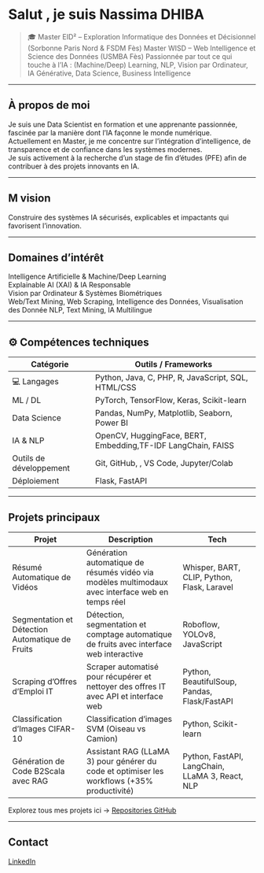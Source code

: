 # Salut , je suis Nassima DHIBA

> 🎓 Master  EID² – Exploration Informatique des Données et Décisionnel (Sorbonne Paris Nord & FSDM Fès)
> Master WISD – Web Intelligence et Science des Données (USMBA Fès)
>  Passionnée par tout ce qui touche à l’IA : (Machine/Deep) Learning, NLP, Vision par Ordinateur, IA Générative, Data Science, Business Intelligence  

---

##  À propos de moi
Je suis une Data Scientist en formation et une apprenante passionnée, fascinée par la manière dont l’IA façonne le monde numérique.  
Actuellement en Master, je me concentre sur l’intégration d’intelligence, de transparence et de confiance dans les systèmes modernes.  
Je suis activement à la recherche d’un stage de fin d’études (PFE) afin de contribuer à des projets innovants en IA.  

---

## M vision
Construire des systèmes IA sécurisés, explicables et impactants qui favorisent l’innovation.  

---

##  Domaines d’intérêt
   Intelligence Artificielle & Machine/Deep Learning  
   Explainable AI (XAI) & IA Responsable  
   Vision par Ordinateur & Systèmes Biométriques  
   Web/Text Mining, Web Scraping, Intelligence des Données, Visualisation des Donnée
   NLP, Text Mining, IA Multilingue  

---

## ⚙️ Compétences techniques
| Catégorie | Outils / Frameworks |
|----------|------------------|
| 💻 Langages | Python, Java, C, PHP, R, JavaScript, SQL, HTML/CSS |
|  ML / DL | PyTorch, TensorFlow, Keras, Scikit-learn |
|  Data Science | Pandas, NumPy, Matplotlib, Seaborn, Power BI |
|  IA & NLP | OpenCV, HuggingFace,  BERT, Embedding,TF-IDF  LangChain, FAISS |
|  Outils de développement | Git, GitHub, , VS Code, Jupyter/Colab |
|  Déploiement | Flask, FastAPI |


---

##   Projets principaux
| Projet |   Description |   Tech |
|---------|----------------|----------|
| Résumé Automatique de Vidéos | Génération automatique de résumés vidéo via modèles multimodaux avec interface web en temps réel | Whisper, BART, CLIP, Python, Flask, Laravel |
| Segmentation et Détection Automatique de Fruits | Détection, segmentation et comptage automatique de fruits avec interface web interactive | Roboflow, YOLOv8, JavaScript |
| Scraping d’Offres d’Emploi IT | Scraper automatisé pour récupérer et nettoyer des offres IT avec API et interface web | Python, BeautifulSoup, Pandas, Flask/FastAPI |
| Classification d’Images CIFAR-10 | Classification d’images SVM (Oiseau vs Camion) | Python, Scikit-learn |
| Génération de Code B2Scala avec RAG | Assistant RAG (LLaMA 3) pour générer du code et optimiser les workflows (+35% productivité) | Python, FastAPI, LangChain, LLaMA 3, React, NLP |

 Explorez tous mes projets ici → [Repositories GitHub](https://github.com/nassimadhiba?tab=repositories)

---


 
 

##  Contact
[LinkedIn]([[ton-lien](https://www.linkedin.com/in/nassima-dhiba)](https://www.linkedin.com/in/nassima-dhiba))   
 
